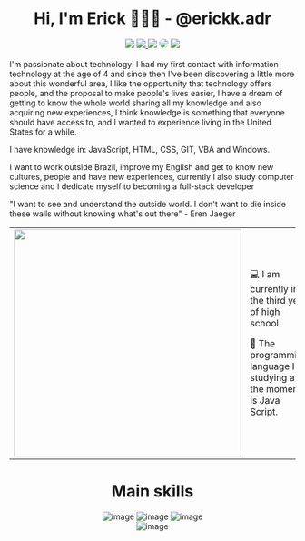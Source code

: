 <div align="center"> 
  
# Hi, I'm Erick 👨🏻‍💻 - @erickk.adr
  
</div>  
  
  <div align="center"> 
<a href="https://www.youtube.com/channel/UC1aGJL3yiFcF49_PFU_Jajg" target="_blank"><img src="https://img.shields.io/badge/YouTube-323330?style=for-the-badge&logo=youtube&logoColor=white" target="_blank"></a>
<a href="https://www.instagram.com/erickk.adr/" target="_blank"><img src="https://img.shields.io/badge/-Instagram-323330?style=for-the-badge&logo=instagram&logoColor=white"</a>
<a href = "mailto:mailto:erick.dantas.work@gmail.com"> <img src="https://img.shields.io/badge/-Gmail-323330?style=for-the-badge&logo=gmail&logoColor=white" target="_blank"></a>
<a href= "https://www.linkedin.com/in/erickkadr/" target="_blank"><img src="https://img.shields.io/badge/-LinkedIn-323330?style=for-the-badge&logo=linkedin&logoColor=white" style="border-radius: 30px" target="_blank"></a> 
<a href= "https://twitter.com/ERICK_A_D_R" target="_blank"><img src="https://img.shields.io/badge/Twitter-323330?style=for-the-badge&logo=twitter&logoColor=white" target="_blank"></a>
  
 </div>
  <br>
I'm passionate about technology! I had my first contact with information technology at the age of 4 and since then I've been discovering a little more about this wonderful area, I like the opportunity that technology offers people, and the proposal to make people's lives easier, I have a dream of getting to know the whole world sharing all my knowledge and also acquiring new experiences, I think knowledge is something that everyone should have access to, and I wanted to experience living in the United States for a while.

I have knowledge in: JavaScript, HTML, CSS, GIT, VBA and Windows.

I want to work outside Brazil, improve my English and get to know new cultures, people and have new experiences, currently I also study computer science and I dedicate myself to becoming a full-stack developer

"I want to see and understand the outside world. I don't want to die inside these walls without knowing what's out there" - Eren Jaeger
   <br>
  <table border="0" cellspacing="0" cellpadding="0">
  <tr>
    <td style="border: 0";>
      <img width="400" src="https://media.tenor.com/tmNnUiYvzvUAAAAd/eren-eren-yeager.gif" />
    </td>
    <td style="border: 0";>
      <p>
        💻 I am currently in the third year of high school.
      </p>
      <p>
        🌙 The programming language I'm studying at the moment is Java Script.
      </p>
    </td>
  </tr>
</table>
  
<div align="center"> 
 
# Main skills
   
![image](https://img.shields.io/badge/JavaScript-323330?style=for-the-badge&logo=javascript&logoColor=white)
![image](https://img.shields.io/badge/HTML5-323330?style=for-the-badge&logo=html5&logoColor=white)
![image](https://img.shields.io/badge/CSS3-323330?style=for-the-badge&logo=css3&logoColor=white)
<br>![image](https://img.shields.io/badge/Microsoft_Office-323330?style=for-the-badge&logo=microsoft-office&logoColor=white)
   
</div>
